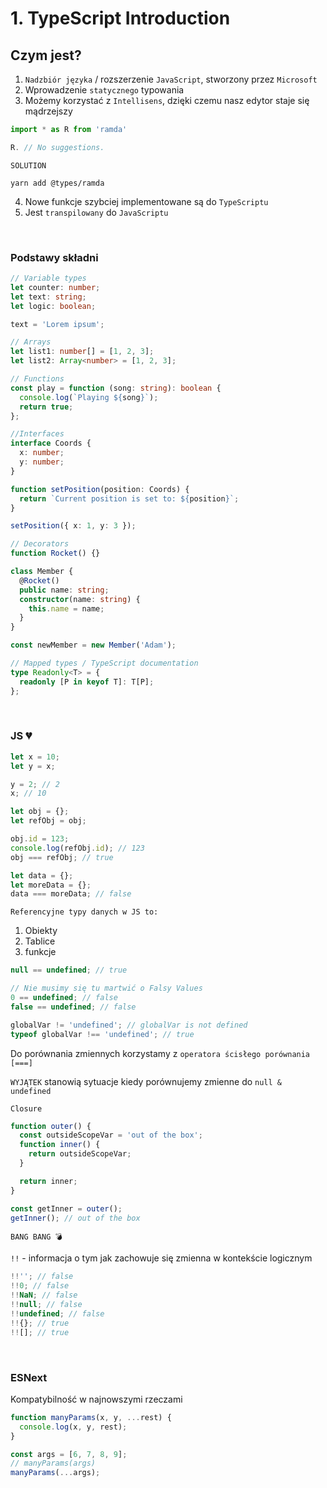 # 1. TypeScript Introduction

## Czym jest?

1. `Nadzbiór języka` / rozszerzenie `JavaScript`, stworzony przez `Microsoft`
2. Wprowadzenie `statycznego` typowania
3. Możemy korzystać z `Intellisens`, dzięki czemu nasz edytor staje się mądrzejszy

```ts
import * as R from 'ramda'

R. // No suggestions.
```

`SOLUTION`

```
yarn add @types/ramda
```

4. Nowe funkcje szybciej implementowane są do `TypeScriptu`
5. Jest `transpilowany` do `JavaScriptu`

<br>

### Podstawy składni

```ts
// Variable types
let counter: number;
let text: string;
let logic: boolean;

text = 'Lorem ipsum';

// Arrays
let list1: number[] = [1, 2, 3];
let list2: Array<number> = [1, 2, 3];

// Functions
const play = function (song: string): boolean {
  console.log(`Playing ${song}`);
  return true;
};

//Interfaces
interface Coords {
  x: number;
  y: number;
}

function setPosition(position: Coords) {
  return `Current position is set to: ${position}`;
}

setPosition({ x: 1, y: 3 });

// Decorators
function Rocket() {}

class Member {
  @Rocket()
  public name: string;
  constructor(name: string) {
    this.name = name;
  }
}

const newMember = new Member('Adam');

// Mapped types / TypeScript documentation
type Readonly<T> = {
  readonly [P in keyof T]: T[P];
};
```

<br>

### JS 💔

```js
let x = 10;
let y = x;

y = 2; // 2
x; // 10

let obj = {};
let refObj = obj;

obj.id = 123;
console.log(refObj.id); // 123
obj === refObj; // true

let data = {};
let moreData = {};
data === moreData; // false
```

`Referencyjne typy danych w JS to:`

1. Obiekty
2. Tablice
3. funkcje

```js
null == undefined; // true

// Nie musimy się tu martwić o Falsy Values
0 == undefined; // false
false == undefined; // false

globalVar != 'undefined'; // globalVar is not defined
typeof globalVar !== 'undefined'; // true
```

Do porównania zmiennych korzystamy z `operatora ścisłego porównania [===]`

`WYJĄTEK` stanowią sytuacje kiedy porównujemy zmienne do `null & undefined`

`Closure`

```js
function outer() {
  const outsideScopeVar = 'out of the box';
  function inner() {
    return outsideScopeVar;
  }

  return inner;
}

const getInner = outer();
getInner(); // out of the box
```

`BANG BANG 💣`

`!!` - informacja o tym jak zachowuje się zmienna w kontekście logicznym

```js
!!''; // false
!!0; // false
!!NaN; // false
!!null; // false
!!undefined; // false
!!{}; // true
!![]; // true
```

<br>

### ESNext

Kompatybilność w najnowszymi rzeczami

```js
function manyParams(x, y, ...rest) {
  console.log(x, y, rest);
}

const args = [6, 7, 8, 9];
// manyParams(args)
manyParams(...args);
```
